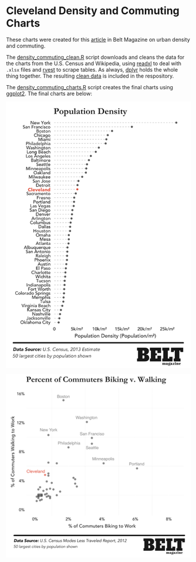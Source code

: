# Cleveland Density and Commuting Charts

These charts were created for this <a href="http://beltmag.com/why-cant-cleveland-be-more-like-a-bicycle/" target="_blank">article</a> in Belt Magazine on urban density and commuting.

The <a href="https://github.com/etachov/cle-density-commuting/blob/master/density_commuting_clean.R" target="_blank">density_commuting_clean.R</a> script downloads and cleans the data for the charts from the U.S. Census and Wikipedia, using <a href="https://github.com/hadley/readxl" target="_blank">readxl</a> to deal with `.xlsx` files and <a href="https://github.com/hadley/rvest" target="_blank">rvest</a> to scrape tables. As always, <a href="http://blog.rstudio.org/2014/01/17/introducing-dplyr/" target="_blank">dplyr</a> holds the whole thing together. The resulting <a href="https://raw.githubusercontent.com/etachov/cle-density-commuting/master/cle_density_commuting.csv" target="_blank">clean data</a> is included in the respository.  

The <a href="https://github.com/etachov/cle-density-commuting/blob/master/density_commuting_charts.R" target="_blank">density_commuting_charts.R</a> script creates the final charts using <a href="http://ggplot2.org/" target="_blank">ggplot2</a>. The final charts are below:

![](https://github.com/etachov/cle-density-commuting/blob/master/Density%20Rank.png)

![](https://github.com/etachov/cle-density-commuting/blob/master/Biking%20v.%20Walking.png)
